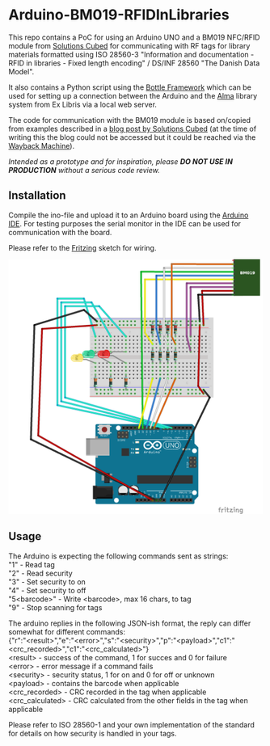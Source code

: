 # Arduino-BM019-RFIDInLibraries

This repo contains a PoC for using an Arduino UNO and a BM019 NFC/RFID module from [Solutions Cubed](https://www.solutions-cubed.com/) for communicating with RF tags for library materials formatted using ISO 28560-3 "Information and documentation - RFID in libraries - Fixed length encoding" / DS/INF 28560 "The Danish Data Model".

It also contains a Python script using the [Bottle Framework](https://bottlepy.org/) which can be used for setting up a connection between the Arduino and the [Alma](https://developers.exlibrisgroup.com/alma/integrations/rfid/information_for_rfid_vendor/) library system from Ex Libris via a local web server.

The code for communication with the BM019 module is based on/copied from examples described in a [blog post by Solutions Cubed]( http://blog.solutions-cubed.com/near-field-communication-nfc-with-the-arduino/) (at the time of writing this the blog could not be accessed but it could be reached via the [Wayback Machine](https://web.archive.org)).

*Intended as a prototype and for inspiration, please* ***DO NOT USE IN PRODUCTION*** *without a serious code review.*

## Installation

Compile the ino-file and upload it to an Arduino board using the [Arduino IDE](https://www.arduino.cc/en/software). For testing purposes the serial monitor in the IDE can be used for communication with the board.

Please refer to the [Fritzing](https://fritzing.org/) sketch for wiring.

![Fritzing sketch](documentation/images/bm019_iso28560_serial_bb_modified.png)

## Usage

The Arduino is expecting the following commands sent as strings:  
"1" - Read tag  
"2" - Read security  
"3" - Set security to on  
"4" - Set security to off  
"5&lt;barcode>" - Write &lt;barcode>, max 16 chars, to tag  
"9" - Stop scanning for tags  

The arduino replies in the following JSON-ish format, the reply can differ somewhat for different commands:  
{"r":"&lt;result>","e":"&lt;error>","s":"&lt;security>","p":"&lt;payload>","c1":"&lt;crc_recorded>","c1":"&lt;crc_calculated>"}  
&lt;result> - success of the command, 1 for succes and 0 for failure  
&lt;error> - error message if a command fails  
&lt;security> - security status, 1 for on and 0 for off or unknown  
&lt;payload> - contains the barcode when applicable  
&lt;crc_recorded> - CRC recorded in the tag when applicable  
&lt;crc_calculated> - CRC calculated from the other fields in the tag when applicable  

Please refer to ISO 28560-1 and your own implementation of the standard for details on how security is handled in your tags.